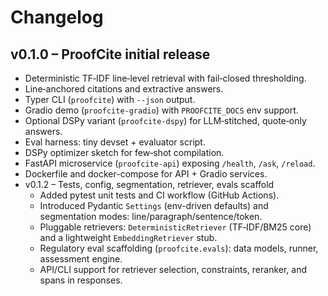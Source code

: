 # Changelog

## v0.1.0 – ProofCite initial release

- Deterministic TF‑IDF line‑level retrieval with fail‑closed thresholding.
- Line‑anchored citations and extractive answers.
- Typer CLI (`proofcite`) with `--json` output.
- Gradio demo (`proofcite-gradio`) with `PROOFCITE_DOCS` env support.
- Optional DSPy variant (`proofcite-dspy`) for LLM‑stitched, quote‑only answers.
- Eval harness: tiny devset + evaluator script.
- DSPy optimizer sketch for few‑shot compilation.
- FastAPI microservice (`proofcite-api`) exposing `/health`, `/ask`, `/reload`.
- Dockerfile and docker-compose for API + Gradio services.
- v0.1.2 – Tests, config, segmentation, retriever, evals scaffold
  - Added pytest unit tests and CI workflow (GitHub Actions).
  - Introduced Pydantic `Settings` (env-driven defaults) and segmentation modes: line/paragraph/sentence/token.
  - Pluggable retrievers: `DeterministicRetriever` (TF‑IDF/BM25 core) and a lightweight `EmbeddingRetriever` stub.
  - Regulatory eval scaffolding (`proofcite.evals`): data models, runner, assessment engine.
  - API/CLI support for retriever selection, constraints, reranker, and spans in responses.
